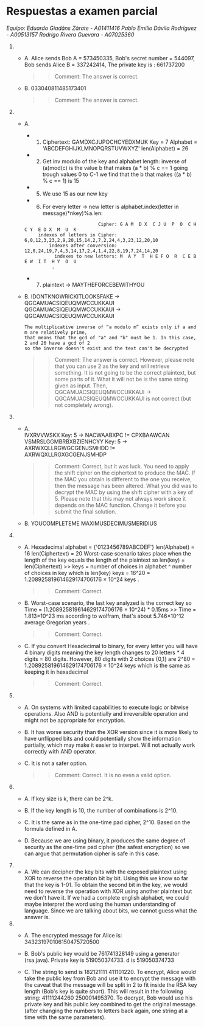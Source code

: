# Respuestas a examen parcial
*Equipo: Eduardo Giadáns Zárate - A01411416
         Pablo Emilio Dávila Rodríguez - A00513157
         Rodrigo Rivera Guevara - A07025360*


1.
    - A.  Alice sends Bob A = 573450335,
        Bob's secret number = 544097,
        Bob sends Alice B = 337242414,
        The private key is : 
        661737200

        >> Comment: The answer is correct.

    - B.  033040811485173401

        >> Comment: The answer is correct.

2.  
    - A.  
        - 1. Ciphertext: GAMDXCJUPOCHCYEDXMUK Key = 7 Alphabet = 'ABCDEFGHIJKLMNOPQRSTUVWXYZ' 
            len(Alphabet) = 26

        - 2. Get inv modulo of the key and alphabet length:
             inverse of (a)mod(c) is the value b that makes (a * b) % c == 1
             going trough values 0 to C-1 we find that the b that makes ((a * b) % c == 1) is 15
        - 5. We use 15 as our new key
        - 6. For every letter -> new letter is alphabet.index(letter in message)*nkey)%a.len:
        >>
                                     Cipher: G A M  D X  C J U  P  O  C H C Y  E D X  M  U  K
               indexes of letters in Cipher: 6,0,12,3,23,2,9,20,15,14,2,7,2,24,4,3,23,12,20,10
                   indexes after conversion: 12,0,24,19,7,4,5,14,17,2,4,1,4,22,8,19,7,24,14,20
                     indexes to new letters: M  A Y  T  H E F O  R  C E B E W  I T  H Y  O  U
                    .
        - 7. plaintext -> MAYTHEFORCEBEWITHYOU

    
    - B.  IDONTKNOWRICKITLOOKSFAKE -> QGCAMUACSIQEUQMWCCUKKAUI
          QGCAMUACSIQEUQMWCCUKKAUI -> QGCAMUACSIQEUQMWCCUKKAUI

          The multiplicative inverse of “a modulo m” exists only if a and m are relatively prime,
          that means that the gcd of "a" and "b" must be 1. In this case, 2 and 26 have a gcd of 2
          so the inverse doesn't exist and the text can't be decrypted

        >> Comment: The answer is correct. However, please note that you can use 2 as the key and will retrieve something. It is not going to be the correct plaintext, but some parts of it. What it will not be is the same string given as input. Then, QGCAMUACSIQEUQMWCCUKKAUI -> QGCAMUACSIQEUQMWCCUKKAUI is not correct (but not completely wrong).

3.  
    - A.  
        IVXRVVWSKX Key: 5 -> NACWAABXPC != CPXBAAWCAN 
        VSMRSLGGMBRBXBZIENHCYY Key: 5 -> AXRWXQLLRGWGCGENJSMHDD != AXRWQXLLRGXGCGENJSMHDP

        >> Comment: Correct, but it was luck. You need to apply the shift cipher on the ciphertext to produce the MAC. If the MAC you obtain is different to the one you receive, then the message has been altered. What you did was to decrypt the MAC by using the shift cipher with a key of 5. Please note that this may not always work since it depends on the MAC function. Change it before you submit the final solution.

    - B.  YOUCOMPLETEME
          MAXIMUSDECIMUSMERIDIUS

4.
    - A.  Hexadecimal alphabet = {'0123456789ABCDEF'} len(Alphabet) = 16 len(Ciphertext) = 20
          Worst-case scenario takes place when the length of the key equals the length of the plaintext
          so len(key) = len(Ciphertext)
          >>
          keys = number of choices in alphabet ^  number of choices in key which is len(key)
          keys = 16^20 = 1.208925819614629174706176 × 10^24 keys
          .

        >> Comment: Correct.

    - B.  Worst-case scenario, the last key analyzed is the correct key
          so Time = (1.208925819614629174706176 × 10^24) * 0.15ms
          >>
          Time = 1.813×10^23 ms
          according to wolfram, that's about 5.746×10^12 average Gregorian years
          .

        >> Comment: Correct.

    - C.  If you convert Hexadecimal to binary, for every letter you will have 4 binary digits
          meaning the key length changes to 20 letters * 4 digits = 80 digits.
          However, 80 digits with 2 choices {0,1} are 2^80 = 1.208925819614629174706176 × 10^24 keys
          which is the same as keeping it in hexadecimal

        >> Comment: Correct.

5.  
    - A.  On systems with limited capabilities to execute logic or bitwise operations. Also AND is       potentially and irreversible operation and might not be appropriate for encryption.


    - B.  It has worse security than the XOR version since it is more likely to have unflipped bits and could potentially show the information partially, which may make it easier to interpet. Will not actually work correctly with AND operator.

    - C.  It is not a safer option.

        >> Comment: Correct. It is no even a valid option.

6.  
    - A.  If key size is k, there can be 2^k.

    - B.  If the key length is 10, the number of combinations is 2^10.

    - C.  It is the same as in the one-time pad cipher, 2^10. Based on the formula defined in A.

    - D.  Because we are using binary, it produces the same degree of security as the one-time pad cipher (the safest encryption) so we can argue that permutation cipher is safe in this case.

7.  
    - A.  We can decipher the key bits with the exposed plaintext using XOR to reverse the operation bit by bit. Using this we know so far that the key is 
        1-01. To obtain the second bit in the key, we would need to reverse the operation with XOR using another plaintext but we don't have it. If we had a
        complete english alphabet, we could maybe interpret the word using the human understanding of language. Since we are talking about bits, we cannot guess
        what the answer is. 

8.  
    - A.  The encrypted message for Alice is: 343231970106150475720500

    - B.  Bob's public key would be 761741328149 using a generator (rsa.java). Private key is 519050374733. d is 519050374733

    - C.  The string to send is 182121111 411101220. To encrypt, Alice would take the public key from Bob and use it to encrypt the message with the caveat that the message will
        be split in 2 to fit inside the RSA key length (Bob's key is quite short).
        This will result in the following string: 41111244260 250001495370. To decrypt, Bob would use his private key and his public key combined to get the original message.
        (after changing the numbers to letters back again, one string at a time with the same parameters).